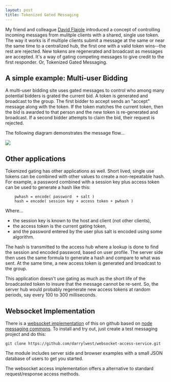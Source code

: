 ```yaml
---
layout: post
title: Tokenized Gated Messaging
---
```


My friend and colleague [David Flajole](https://www.linkedin.com/in/davidflajole) introduced a concept of controlling incoming messages from mulitple clients with a shared, single use token.  The way it works is if multiple clients submit a message at the same or near the same time to a centralized hub, the first one with a valid token wins--the rest are rejected. New tokens are regenerated and broadcast as messages are accepted.  It's a way of gating competing messages to give credit to the first responder.  Or, Tokenized Gated Messaging.

## A simple example: Multi-user Bidding

A multi-user bidding site uses gated messages to control who among many potential bidders is grated the current bid.  A token is generated and broadcast to the group. The first bidder to accept sends an "accept" message along with the token.  If the token matches the current token, then the bid is awarded to that person and the new token is re-generated and broadcast.  If a second bidder attempts to claim the bid, their request is rejected.

The following diagram demonstrates the message flow...

![]({{site.url}}/images/tokenized-gated-messages.png)

## Other applications

Tokenized gating has other applications as well.  Short lived, single use tokens can be combined with other values to create a non-repeatable hash.  For example, a password combined with a session key plus access token can be used to generate a hash like this:

~~~
	pwhash = encode( password  + salt )
	hash = encode( session key + access token + pwhash )
~~~

Where...

- the session key is known to the host and client (not other clients),
- the access token is the current gating token,
- and the password entered by the user plus salt is encoded using some algorithm.

The hash is transmitted to the access hub where a lookup is done to find the session and encoded password, based on user profile.  The server side then uses the same formula to generate a hash and compare to what was sent.  At the same time, a new access token is generated and broadcast to the group.

This application doesn't use gating as much as the short life of the broadcasted token to insure that the message cannot be re-sent.  So, the server hub would probably regenerate new access tokens at random periods, say every 100 to 300 milliseconds.


## Websocket Implementation

There is a [websocket implementation](https://github.com/darrylwest/websocket-access-service) of this on github based on [node messaging commons](https://github.com/darrylwest/node-messaging-commons).  To install and try out, just create a test messaging project and do this:

~~~
git clone https://github.com/darrylwest/websocket-access-service.git
~~~

The module includes server side and browser examples with a small JSON database of users to get you started.  

The websocket access implementation offers a alternative to standard request/response access methods.


